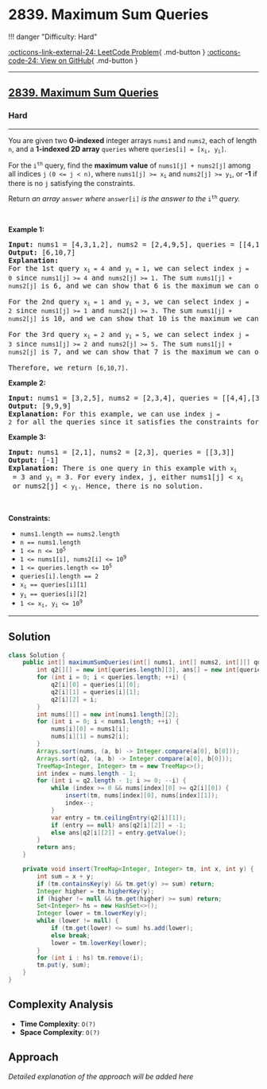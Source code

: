 # 2839. Maximum Sum Queries

!!! danger "Difficulty: Hard"

[:octicons-link-external-24: LeetCode Problem](https://leetcode.com/problems/maximum-sum-queries/){ .md-button }
[:octicons-code-24: View on GitHub](https://github.com/RAJ8664/Leetcode/tree/master/2839-maximum-sum-queries){ .md-button }

---

<h2><a href="https://leetcode.com/problems/maximum-sum-queries">2839. Maximum Sum Queries</a></h2><h3>Hard</h3><hr><p>You are given two <strong>0-indexed</strong> integer arrays <code>nums1</code> and <code>nums2</code>, each of length <code>n</code>, and a <strong>1-indexed 2D array</strong> <code>queries</code> where <code>queries[i] = [x<sub>i</sub>, y<sub>i</sub>]</code>.</p>

<p>For the <code>i<sup>th</sup></code> query, find the <strong>maximum value</strong> of <code>nums1[j] + nums2[j]</code> among all indices <code>j</code> <code>(0 &lt;= j &lt; n)</code>, where <code>nums1[j] &gt;= x<sub>i</sub></code> and <code>nums2[j] &gt;= y<sub>i</sub></code>, or <strong>-1</strong> if there is no <code>j</code> satisfying the constraints.</p>

<p>Return <em>an array </em><code>answer</code><em> where </em><code>answer[i]</code><em> is the answer to the </em><code>i<sup>th</sup></code><em> query.</em></p>

<p>&nbsp;</p>
<p><strong class="example">Example 1:</strong></p>

<pre>
<strong>Input:</strong> nums1 = [4,3,1,2], nums2 = [2,4,9,5], queries = [[4,1],[1,3],[2,5]]
<strong>Output:</strong> [6,10,7]
<strong>Explanation:</strong> 
For the 1st query <code node="[object Object]">x<sub>i</sub> = 4</code>&nbsp;and&nbsp;<code node="[object Object]">y<sub>i</sub> = 1</code>, we can select index&nbsp;<code node="[object Object]">j = 0</code>&nbsp;since&nbsp;<code node="[object Object]">nums1[j] &gt;= 4</code>&nbsp;and&nbsp;<code node="[object Object]">nums2[j] &gt;= 1</code>. The sum&nbsp;<code node="[object Object]">nums1[j] + nums2[j]</code>&nbsp;is 6, and we can show that 6 is the maximum we can obtain.

For the 2nd query <code node="[object Object]">x<sub>i</sub> = 1</code>&nbsp;and&nbsp;<code node="[object Object]">y<sub>i</sub> = 3</code>, we can select index&nbsp;<code node="[object Object]">j = 2</code>&nbsp;since&nbsp;<code node="[object Object]">nums1[j] &gt;= 1</code>&nbsp;and&nbsp;<code node="[object Object]">nums2[j] &gt;= 3</code>. The sum&nbsp;<code node="[object Object]">nums1[j] + nums2[j]</code>&nbsp;is 10, and we can show that 10 is the maximum we can obtain. 

For the 3rd query <code node="[object Object]">x<sub>i</sub> = 2</code>&nbsp;and&nbsp;<code node="[object Object]">y<sub>i</sub> = 5</code>, we can select index&nbsp;<code node="[object Object]">j = 3</code>&nbsp;since&nbsp;<code node="[object Object]">nums1[j] &gt;= 2</code>&nbsp;and&nbsp;<code node="[object Object]">nums2[j] &gt;= 5</code>. The sum&nbsp;<code node="[object Object]">nums1[j] + nums2[j]</code>&nbsp;is 7, and we can show that 7 is the maximum we can obtain.

Therefore, we return&nbsp;<code node="[object Object]">[6,10,7]</code>.
</pre>

<p><strong class="example">Example 2:</strong></p>

<pre>
<strong>Input:</strong> nums1 = [3,2,5], nums2 = [2,3,4], queries = [[4,4],[3,2],[1,1]]
<strong>Output:</strong> [9,9,9]
<strong>Explanation:</strong> For this example, we can use index&nbsp;<code node="[object Object]">j = 2</code>&nbsp;for all the queries since it satisfies the constraints for each query.
</pre>

<p><strong class="example">Example 3:</strong></p>

<pre>
<strong>Input:</strong> nums1 = [2,1], nums2 = [2,3], queries = [[3,3]]
<strong>Output:</strong> [-1]
<strong>Explanation:</strong> There is one query in this example with <code node="[object Object]">x<sub>i</sub></code> = 3 and <code node="[object Object]">y<sub>i</sub></code> = 3. For every index, j, either nums1[j] &lt; <code node="[object Object]">x<sub>i</sub></code> or nums2[j] &lt; <code node="[object Object]">y<sub>i</sub></code>. Hence, there is no solution. 
</pre>

<p>&nbsp;</p>
<p><strong>Constraints:</strong></p>

<ul>
	<li><code>nums1.length == nums2.length</code>&nbsp;</li>
	<li><code>n ==&nbsp;nums1.length&nbsp;</code></li>
	<li><code>1 &lt;= n &lt;= 10<sup>5</sup></code></li>
	<li><code>1 &lt;= nums1[i], nums2[i] &lt;= 10<sup>9</sup>&nbsp;</code></li>
	<li><code>1 &lt;= queries.length &lt;= 10<sup>5</sup></code></li>
	<li><code>queries[i].length ==&nbsp;2</code></li>
	<li><code>x<sub>i</sub>&nbsp;== queries[i][1]</code></li>
	<li><code>y<sub>i</sub> == queries[i][2]</code></li>
	<li><code>1 &lt;= x<sub>i</sub>, y<sub>i</sub> &lt;= 10<sup>9</sup></code></li>
</ul>


---

## Solution

```java
class Solution {
    public int[] maximumSumQueries(int[] nums1, int[] nums2, int[][] queries) {
        int q2[][] = new int[queries.length][3], ans[] = new int[queries.length];
        for (int i = 0; i < queries.length; ++i) {
            q2[i][0] = queries[i][0];
            q2[i][1] = queries[i][1];
            q2[i][2] = i;
        }
        int nums[][] = new int[nums1.length][2];
        for (int i = 0; i < nums1.length; ++i) {
            nums[i][0] = nums1[i];
            nums[i][1] = nums2[i];
        }
        Arrays.sort(nums, (a, b) -> Integer.compare(a[0], b[0]));
        Arrays.sort(q2, (a, b) -> Integer.compare(a[0], b[0]));
        TreeMap<Integer, Integer> tm = new TreeMap<>();
        int index = nums.length - 1;
        for (int i = q2.length - 1; i >= 0; --i) {
            while (index >= 0 && nums[index][0] >= q2[i][0]) {
                insert(tm, nums[index][0], nums[index][1]);
                index--;
            }
            var entry = tm.ceilingEntry(q2[i][1]);
            if (entry == null) ans[q2[i][2]] = -1;
            else ans[q2[i][2]] = entry.getValue();
        }
        return ans;
    }

    private void insert(TreeMap<Integer, Integer> tm, int x, int y) {
        int sum = x + y;
        if (tm.containsKey(y) && tm.get(y) >= sum) return;
        Integer higher = tm.higherKey(y);
        if (higher != null && tm.get(higher) >= sum) return;
        Set<Integer> hs = new HashSet<>();
        Integer lower = tm.lowerKey(y);
        while (lower != null) {
            if (tm.get(lower) <= sum) hs.add(lower);
            else break;
            lower = tm.lowerKey(lower);
        }
        for (int i : hs) tm.remove(i);
        tm.put(y, sum);
    }
}
```

## Complexity Analysis

- **Time Complexity**: `O(?)`
- **Space Complexity**: `O(?)`

## Approach

*Detailed explanation of the approach will be added here*

